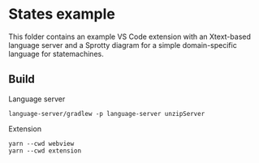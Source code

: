 # States example

This folder contains an example VS Code extension with an Xtext-based language server and a Sprotty diagram for a simple domain-specific language for statemachines.

## Build

Language server
```
language-server/gradlew -p language-server unzipServer
```

Extension
```
yarn --cwd webview
yarn --cwd extension
```

